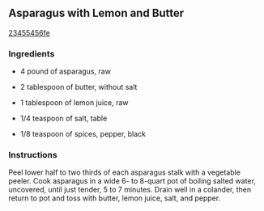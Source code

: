 ## Asparagus with Lemon and Butter

[23455456fe](http://www.epicurious.com/recipes/food/views/asparagus-with-lemon-and-butter-109325)

### Ingredients

 - 4 pound of asparagus, raw

 - 2 tablespoon of butter, without salt

 - 1 tablespoon of lemon juice, raw

 - 1/4 teaspoon of salt, table

 - 1/8 teaspoon of spices, pepper, black

### Instructions

Peel lower half to two thirds of each asparagus stalk with a vegetable peeler. Cook asparagus in a wide 6- to 8-quart pot of boiling salted water, uncovered, until just tender, 5 to 7 minutes. Drain well in a colander, then return to pot and toss with butter, lemon juice, salt, and pepper.